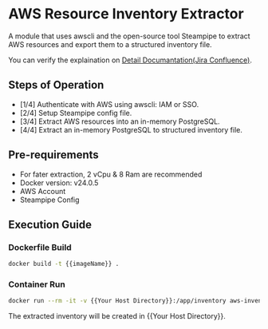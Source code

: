 # AWS Resource Inventory Extractor 

A module that uses awscli and the open-source tool Steampipe to extract AWS resources and export them to a structured inventory file.

You can verify the explaination on [Detail Documantation(Jira Confluence)](https://hanwhavision.atlassian.net/wiki/x/T4KKK).

## Steps of Operation
- [1/4] Authenticate with AWS using awscli: IAM or SSO.
- [2/4] Setup Steampipe config file.
- [3/4] Extract AWS resources into an in-memory PostgreSQL.
- [4/4] Extract an in-memory PostgreSQL to structured inventory file.

## Pre-requirements
- For fater extraction, 2 vCpu & 8 Ram are recommended
- Docker version: v24.0.5
- AWS Account
- Steampipe Config

## Execution Guide
### Dockerfile Build
```bash
docker build -t {{imageName}} .
```
### Container Run
```bash
docker run --rm -it -v {{Your Host Directory}}:/app/inventory aws-inventory sh extract_inventory.sh
```

The extracted inventory will be created in {{Your Host Directory}}.
